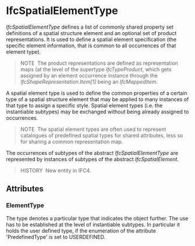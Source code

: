 # IfcSpatialElementType

_IfcSpatialElementType_ defines a list of commonly shared property set definitions of a spatial structure element and an optional set of product representations. It is used to define a spatial element specification (the specific element information, that is common to all occurrences of that element type).

> NOTE&nbsp; The product representations are defined as representation maps (at the level of the supertype _IfcTypeProduct_, which gets assigned by an element occurrence instance through the _IfcShapeRepresentation.Item[1]_ being an _IfcMappedItem_.

A spatial element type is used to define the common properties of a certain type of a spatial structure element that may be applied to many instances of that type to assign a specific style. Spatial element types (i.e. the instantiable subtypes) may be exchanged without being already assigned to occurrences.

> NOTE&nbsp; The spatial element types are often used to represent catalogues of predefined spatial types for shared attributes, less so for sharing a common representation map.

The occurrences of subtypes of the abstract _IfcSpatialElementType_ are represented by instances of subtypes of the abstract _IfcSpatialElement_.

> HISTORY&nbsp; New entity in IFC4.

## Attributes

### ElementType
The type denotes a particular type that indicates the object further. The use has to be established at the level of instantiable subtypes. In particular it holds the user defined type, if the enumeration of the attribute 'PredefinedType' is set to USERDEFINED.
